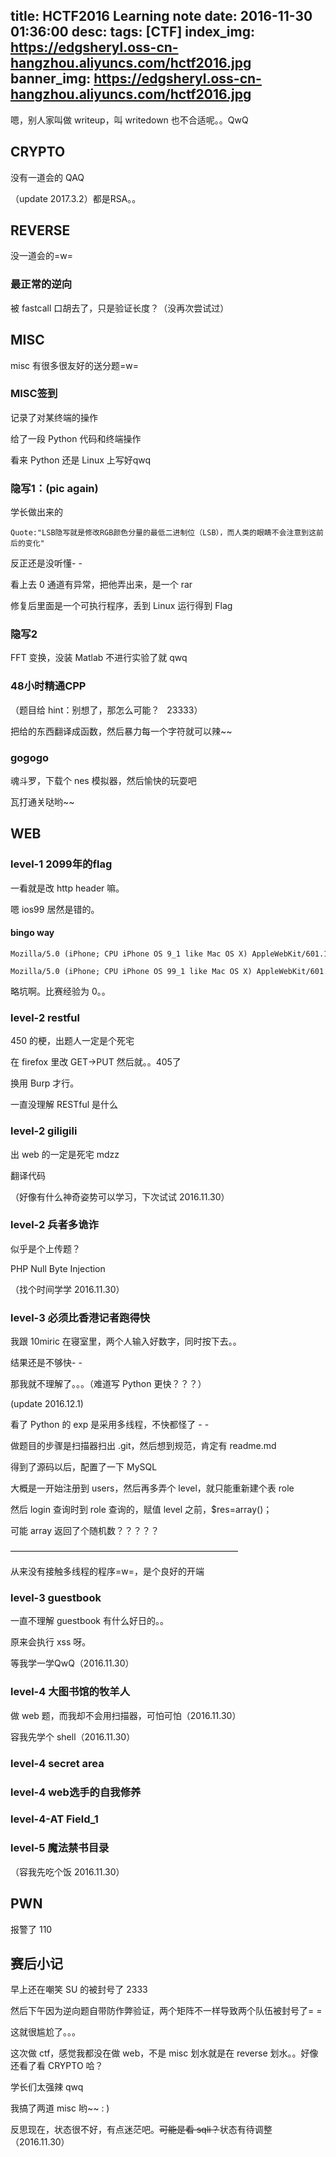 title: HCTF2016 Learning note
date: 2016-11-30 01:36:00
desc: 
tags: [CTF] 
index_img: https://edgsheryl.oss-cn-hangzhou.aliyuncs.com/hctf2016.jpg
banner_img: https://edgsheryl.oss-cn-hangzhou.aliyuncs.com/hctf2016.jpg
---

嗯，别人家叫做 writeup，叫 writedown 也不合适呢。。QwQ

<!-- more -->

## CRYPTO

没有一道会的 QAQ

（update 2017.3.2）都是RSA。。

## REVERSE

没一道会的=w=

### 最正常的逆向

被 fastcall 口胡去了，只是验证长度？（没再次尝试过）

## MISC

misc 有很多很友好的送分题=w=

### MISC签到

记录了对某终端的操作

给了一段 Python 代码和终端操作

看来 Python 还是 Linux 上写好qwq

### 隐写1：(pic again)

学长做出来的


```
Quote:"LSB隐写就是修改RGB颜色分量的最低二进制位（LSB），而人类的眼睛不会注意到这前后的变化"
```

反正还是没听懂- -

看上去 0 通道有异常，把他弄出来，是一个 rar

修复后里面是一个可执行程序，丢到 Linux 运行得到 Flag

### 隐写2

FFT 变换，没装 Matlab 不进行实验了就 qwq

### 48小时精通CPP

（题目给 hint：别想了，那怎么可能？   23333）

把给的东西翻译成函数，然后暴力每一个字符就可以辣~~

### gogogo

魂斗罗，下载个 nes 模拟器，然后愉快的玩耍吧

瓦打通关哒哟~~

## WEB

### level-1 2099年的flag

一看就是改 http header 嘛。

嗯 ios99 居然是错的。

#### bingo way

```
Mozilla/5.0 (iPhone; CPU iPhone OS 9_1 like Mac OS X) AppleWebKit/601.1.46 (KHTML, like Gecko) Version/9.0 Mobile/13B143 Safari/601.1

Mozilla/5.0 (iPhone; CPU iPhone OS 99_1 like Mac OS X) AppleWebKit/601.1.46 (KHTML, like Gecko) Version/9.0 Mobile/13B143 Safari/601.1
```

略坑啊。比赛经验为 0。。

### level-2 restful

450 的梗，出题人一定是个死宅

在 firefox 里改 GET-&gt;PUT 然后就。。405了

换用 Burp 才行。

一直没理解 RESTful 是什么

### level-2 giligili

出 web 的一定是死宅 mdzz

翻译代码

（好像有什么神奇姿势可以学习，下次试试 2016.11.30）

### level-2 兵者多诡诈

似乎是个上传题？

PHP Null Byte Injection

（找个时间学学 2016.11.30）

### level-3 必须比香港记者跑得快

我跟 10miric 在寝室里，两个人输入好数字，同时按下去。。

结果还是不够快- -

那我就不理解了。。。（难道写 Python 更快？？？）

(update 2016.12.1)

看了 Python 的 exp 是采用多线程，不快都怪了 - -

做题目的步骤是扫描器扫出 .git，然后想到规范，肯定有 readme.md

得到了源码以后，配置了一下 MySQL

大概是一开始注册到 users，然后再多弄个 level，就只能重新建个表 role

然后 login 查询时到 role 查询的，赋值 level 之前，$res=array()；

可能 array 返回了个随机数？？？？？

——————————————————————————

从来没有接触多线程的程序=w=，是个良好的开端

### level-3 guestbook

一直不理解 guestbook 有什么好日的。。

原来会执行 xss 呀。

等我学一学QwQ（2016.11.30）

### level-4 大图书馆的牧羊人

做 web 题，而我却不会用扫描器，可怕可怕（2016.11.30）

容我先学个 shell（2016.11.30）

### level-4 secret area

### level-4 web选手的自我修养

### level-4-AT Field_1

### level-5 魔法禁书目录

（容我先吃个饭 2016.11.30）

## PWN

报警了 110

## 赛后小记

早上还在嘲笑 SU 的被封号了 2333

然后下午因为逆向题自带防作弊验证，两个矩阵不一样导致两个队伍被封号了= =

这就很尴尬了。。。

这次做 ctf，感觉我都没在做 web，不是 misc 划水就是在 reverse 划水。。好像还看了看 CRYPTO 哈？

学长们太强辣 qwq

我搞了两道 misc 哟~~ : )

反思现在，状态很不好，有点迷茫吧。<s>可能是看 sqli？</s>状态有待调整（2016.11.30）
